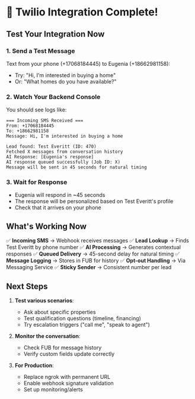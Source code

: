 # 🎉 Twilio Integration Complete!

## Test Your Integration Now

### 1. Send a Test Message
Text from your phone (+17068184445) to Eugenia (+18662981158):
- Try: "Hi, I'm interested in buying a home"
- Or: "What homes do you have available?"

### 2. Watch Your Backend Console
You should see logs like:
```
=== Incoming SMS Received ===
From: +17068184445
To: +18662981158
Message: Hi, I'm interested in buying a home

Lead found: Test Everitt (ID: 470)
Fetched X messages from conversation history
AI Response: [Eugenia's response]
AI response queued successfully (Job ID: X)
Message will be sent in 45 seconds for natural timing
```

### 3. Wait for Response
- Eugenia will respond in ~45 seconds
- The response will be personalized based on Test Everitt's profile
- Check that it arrives on your phone

## What's Working Now

✅ **Incoming SMS** → Webhook receives messages
✅ **Lead Lookup** → Finds Test Everitt by phone number
✅ **AI Processing** → Generates contextual responses
✅ **Queued Delivery** → 45-second delay for natural timing
✅ **Message Logging** → Stores in FUB for history
✅ **Opt-out Handling** → Via Messaging Service
✅ **Sticky Sender** → Consistent number per lead

## Next Steps

1. **Test various scenarios**:
   - Ask about specific properties
   - Test qualification questions (timeline, financing)
   - Try escalation triggers ("call me", "speak to agent")

2. **Monitor the conversation**:
   - Check FUB for message history
   - Verify custom fields update correctly

3. **For Production**:
   - Replace ngrok with permanent URL
   - Enable webhook signature validation
   - Set up monitoring/alerts